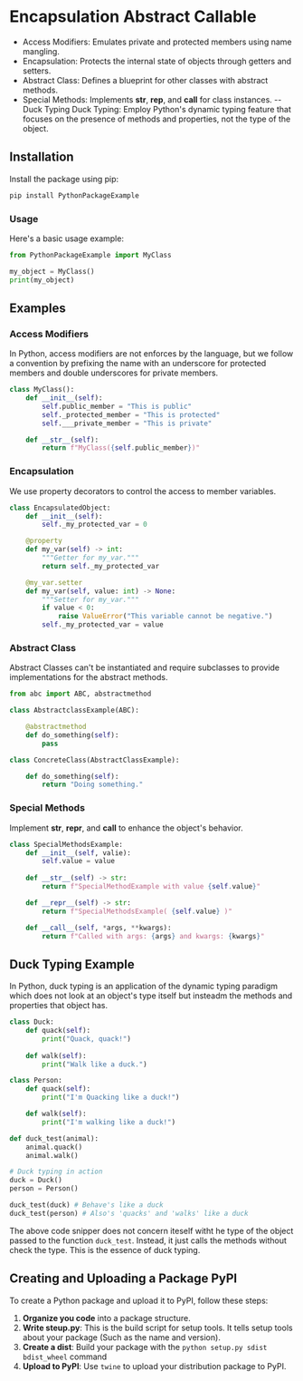 # Encapsulation Abstract Callable

* Access Modifiers: Emulates private and protected members using name mangling.
* Encapsulation: Protects the internal state of objects through getters and setters.
* Abstract Class: Defines a blueprint for other classes with abstract methods.
* Special Methods: Implements __str__, __rep__, and __call__ for class instances. --Duck Typing Duck Typing: Employ Python's dynamic typing feature that focuses on the presence of methods and properties, not the type of the object.

## Installation

Install the package using pip:

```python
pip install PythonPackageExample
```

### Usage

Here's a basic usage example:

```python
from PythonPackageExample import MyClass

my_object = MyClass()
print(my_object)
```

## Examples

### Access Modifiers

In Python, access modifiers are not enforces by the language, but we follow a convention by prefixing the name with an underscore for protected members and double underscores for private members.

```python
class MyClass():
    def __init__(self):
        self.public_member = "This is public"
        self._protected_member = "This is protected"
        self.___private_member = "This is private"

    def __str__(self):
        return f"MyClass({self.public_member})"
```

### Encapsulation

We use property decorators to control the access to member variables.

```python
class EncapsulatedObject:
    def __init__(self):
        self._my_protected_var = 0

    @property
    def my_var(self) -> int:
        """Getter for my_var."""
        return self._my_protected_var

    @my_var.setter
    def my_var(self, value: int) -> None:
        """Setter for my_var."""
        if value < 0:
            raise ValueError("This variable cannot be negative.")
        self._my_protected_var = value
```

### Abstract Class

Abstract Classes can't be instantiated and require subclasses to provide implementations for the abstract methods.

```python
from abc import ABC, abstractmethod

class AbstractclassExample(ABC):

    @abstractmethod
    def do_something(self):
        pass

class ConcreteClass(AbstractClassExample):

    def do_something(self):
        return "Doing something."
```

### Special Methods

Implement __str__, __repr__, and __call__ to enhance the object's behavior.

```python
class SpecialMethodsExample:
    def __init__(self, valie):
        self.value = value
    
    def __str__(self) -> str:
        return f"SpecialMethodExample with value {self.value}"

    def __repr__(self) -> str:
        return f"SpecialMethodsExample( {self.value} )"

    def __call__(self, *args, **kwargs):
        return f"Called with args: {args} and kwargs: {kwargs}"
```

## Duck Typing Example

In Python, duck typing is an application of the dynamic typing paradigm which does not look at an object's type itself but insteadm the methods and properties that object has.

```python
class Duck:
    def quack(self):
        print("Quack, quack!")
    
    def walk(self):
        print("Walk like a duck.")

class Person:
    def quack(self):
        print("I'm Quacking like a duck!")

    def walk(self):
        print("I'm walking like a duck!")

def duck_test(animal):
    animal.quack()
    animal.walk()

# Duck typing in action
duck = Duck()
person = Person()

duck_test(duck) # Behave's like a duck
duck_test(person) # Also's 'quacks' and 'walks' like a duck
```

The above code snipper does not concern iteself witht he type of the object passed to the function `duck_test`. Instead, it just calls the methods without check the type. This is the essence of duck typing.

## Creating and Uploading a Package PyPI

To create a Python package and upload it to PyPI, follow these steps:

1. **Organize you code** into a package structure.
2. **Write steup.py**: This is the build script for setup tools. It tells setup tools about your package (Such as the name and version).
3. **Create a dist**: Build your package with the `python setup.py sdist bdist_wheel` command
4. **Upload to PyPI**: Use `twine` to upload your distribution package to PyPI.